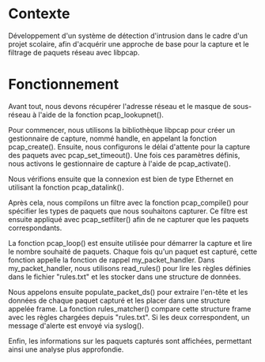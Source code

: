 # Contexte
Développement d'un système de détection d'intrusion dans le cadre d'un projet scolaire, afin d'acquérir une approche de base pour la capture et le filtrage de paquets réseau avec libpcap.

# Fonctionnement
Avant tout, nous devons récupérer l'adresse réseau et le masque de sous-réseau à l'aide de la fonction pcap_lookupnet().

Pour commencer, nous utilisons la bibliothèque libpcap pour créer un gestionnaire de capture, nommé handle, en appelant la fonction pcap_create(). Ensuite, nous configurons le délai d'attente pour la capture des paquets avec pcap_set_timeout(). Une fois ces paramètres définis, nous activons le gestionnaire de capture à l'aide de pcap_activate().

Nous vérifions ensuite que la connexion est bien de type Ethernet en utilisant la fonction pcap_datalink().

Après cela, nous compilons un filtre avec la fonction pcap_compile() pour spécifier les types de paquets que nous souhaitons capturer. Ce filtre est ensuite appliqué avec pcap_setfilter() afin de ne capturer que les paquets correspondants.

La fonction pcap_loop() est ensuite utilisée pour démarrer la capture et lire le nombre souhaité de paquets. Chaque fois qu'un paquet est capturé, cette fonction appelle la fonction de rappel my_packet_handler. Dans my_packet_handler, nous utilisons read_rules() pour lire les règles définies dans le fichier "rules.txt" et les stocker dans une structure de données.

Nous appelons ensuite populate_packet_ds() pour extraire l'en-tête et les données de chaque paquet capturé et les placer dans une structure appelée frame. La fonction rules_matcher() compare cette structure frame avec les règles chargées depuis "rules.txt". Si les deux correspondent, un message d'alerte est envoyé via syslog().

Enfin, les informations sur les paquets capturés sont affichées, permettant ainsi une analyse plus approfondie.
